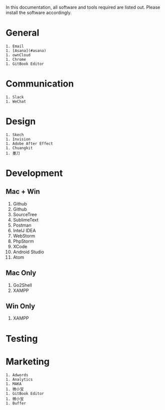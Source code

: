 In this documentation, all software and tools required are listed out. Please install the software accordingly.

# General
    1. Email
    1. [Asana](#asana)
    1. ownCloud
    1. Chrome
    1. GitBook Editor
    
# Communication
    1. Slack
    1. WeChat
    
# Design
    1. Skech
    1. Invision
    1. Adobe After Effect
    1. Chuangkit
    1. 墨刀
    
# Development

## Mac + Win
1. Github
1. Github
1. SourceTree
1. SublimeText
1. Postman
1. IntelJ IDEA
1. WebStorm
1. PhpStorm
1. XCode
1. Android Studio
1. Atom

## Mac Only
1. Go2Shell
1. XAMPP

## Win Only
1. XAMPP

# Testing

# Marketing
    1. Adwords
    1. Analytics
    1. MAKA
    1. 微小宝
    1. GitBook Editor
    1. 微小宝
    1. Buffer

